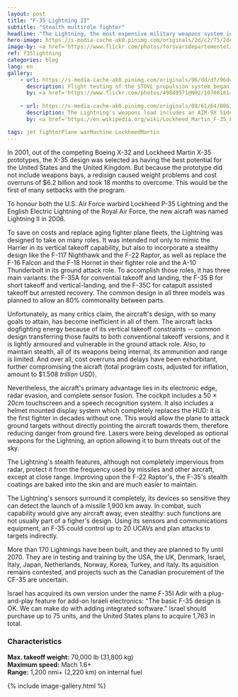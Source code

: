 ```yaml
---
layout: post
title: "F-35 Lightning II"
subtitle: "Stealth multirole fighter"
headline: "The Lightning, the most expensive military weapons system in history, is a beautiful aircraft of the most modern conception to date. It is the winning design of the Joint Strike Fighter (JSF) program, begun as the Joint Advanced Strike Technology (JAST) program and signed in 1996 as the JSF program."
hero-image: https://s-media-cache-ak0.pinimg.com/originals/2d/c2/75/2dc275a0de2d73924f64390bdb0007ae.jpg
image-by: <a href='https://www.flickr.com/photos/forsvarsdepartementet/22504078631/in/photolist-AhBhxH-AgCEop-zjJQov-zjAGD9-zjAVGd-AhB8FV-AhAWRD-zjAU31-AekkAw-S5R7D-8Kc2ip-gXvR34-7Bvz3Z-d8JN2o-dRDqjs-e2GL4S-9Dw77T-7Bzp9y-78xExV-8JU3e4-6Skwnh-bwPs7F-owhT3q-8vwtpZ-wmZvt6-51j3XD-yFwAE-9X8Vms-78xDBD-kokvFz-55qaLW-e2GJko-e2B5iM-e2GJEy-vVKMGf-e2GJ8A-e2B6uD-7P9k67-e2GKoY-AGLPkZ-eaPnqE-4fCtaE-eQ8Rye-51oeYs-e2GHUY-vgmjcy-e2B7bT-AMqGyF-pLSVah-dRvXq2' target='_new'>Testflyging av første norske F-35</a> by <a href='https://www.flickr.com/photos/forsvarsdepartementet/' target='_new' >Forsvarsdepartemente</a> under <a href='https://creativecommons.org/licenses/by/2.0/' target='_new'>Attribution 2.0 Generic</a>
ref: f35lightning
categories: blog
lang: en
gallery:
    - url: https://s-media-cache-ak0.pinimg.com/originals/96/dd/df/96dddf02c64391d57da281caf4b9ae31.jpg
      description: Flight testing of the STOVL propulsion system began on 7 January 2010. The F-35B's first hover was on 17 March 2010, followed by its first vertical landing the next day.
      by: <a href='https://www.flickr.com/photos/49840571@N02/10708181405/in/photolist-9NEdXe-bkrsBh-bTpfDa-9NELbX-hjfegk-hjfDJQ-nu8eMn-ns51Sa-hjfadk-hjfBWG-hjgwHR-hjgz1g-ns55qx-naS6bQ-eckCcm-bkrsvE-9NEUJe-5rhNAH-naS5hL-naS13c-hjfinX-hjfgWk-9NHJX1-bymmuV-9KomUV-9NENRV-9NESvr-9NEQEt-hjgBsk-ptqSHV-euR9i5-8p2esf-tZNnWQ-zLeCtA-A4LuKP-v1HE6M-uXByUp-ns5gfj' target='_new'>Marines perform first F-35B vertical take-off, landing at Eglin</a> by <a href='https://www.flickr.com/photos/49840571@N02/' target='_new' >Samuel King Jr</a> under <a href='https://creativecommons.org/licenses/by-nc-nd/2.0/' target='_new'>Attribution-NonCommercial-NoDerivs 2.0 Generic</a>
      
    - url: https://s-media-cache-ak0.pinimg.com/originals/08/61/64/0861641c62d72e7f56c5eb62e88508c1.jpg
      description: The Lightning's weapons load includes an AIM-9X Sidewinder inert missile on the starboard pylon, a centerline 25mm gun pod, and a GBU-32 and AIM-120 in the starboard weapon bay.
      by: <a href='https://en.wikipedia.org/wiki/Lockheed_Martin_F-35_Lightning_II#/media/File:Flickr_-_Official_U.S._Navy_Imagery_-_A_pilot_pilots_the_F-35B_Joint_Strike_Fighter_test_aircraft..jpg' target='_new'>Aircraft flying inverted shows external hard point stations, including the external Gatling gun pod</a> by courtesy of Lockheed Martin by Andy Wolfe. Released under the public domain

tags: jet fighterPlane warMachine LockheedMartin
---
```

In 2001, out of the competing Boeing X-32 and Lockheed Martin X-35 prototypes, the X-35 design was selected as having the best potential for the United States and the United Kingdom. But because the prototype did not include weapons bays, a redisign caused weight problems and cost overruns of $6.2 billion and took 18 months to overcome. This would be the first of many setbacks with the program.

To honour both the U.S. Air Force warbird Lockheed P-35 Lightning and the English Electric Lightning of the Royal Air Force, the new aicraft was named Lightning II in 2006.

To save on costs and replace aging fighter plane fleets, the Lightning was designed to take on many roles. It was intended not only to mimic the Harrier in its vertical takeoff capability, but also to incorporate a stealthy design like the F-117 Nighthawk and the F-22 Raptor, as well as replace the F-16 Falcon and the F-18 Hornet in their fighter role and the A-10 Thunderbolt in its ground attack role. To accomplish those roles, it has three main variants: the F-35A for convential takeoff and landing, the F-35 B for short takeoff and vertical-landing, and the F-35C for catapult assisted takeoff but arrested recovery. The common design in all three models was planned to allow an 80% commonality between parts.

Unfortunately, as many critics claim, the aircraft's design, with so many goals to attain, has become inefficient in all of them. The aircraft lacks dogfighting energy because of its vertical takeoff constraints -- common design transferring those faults to both conventional takeoff versions, and it is lightly armoured and vulnerable in the ground attack role. Also, to maintain stealth, all of its weapons being internal, its ammunition and range is limited. And over all, cost overruns and delays have been exhorbitant, further compromising the aicraft (total program costs, adjusted for inflation, amount to $1.508 <em>trillion</em> USD).

Nevertheless, the aicraft's primary advantage lies in its electronic edge, radar evasion, and complete sensor fusion. The cockpit includes a 50 &times; 20cm touchscreen and a speech recognition system. It also includes a helmet mounted display system which completely replaces the HUD: it is the first fighter in decades without one. This would allow the plane to attack ground targets without directly pointing the aircraft towards them, therefore reducing danger from ground fire. Lasers were being developed as optional weapons for the Lightning, an option allowing it to burn threats out of the sky.

The Lightning's stealth features, although not completely impervious from radar, protect it from the frequency used by missiles and other aircraft, except at close range. Improving upon the F-22 Raptor's, the F-35's stealth coatings are baked into the skin and are much easier to maintain.

The Lightning's sensors surround it completely, its devices so sensitive they can detect the launch of a missile 1,900 km away. In combat, such capability would give any aircraft away, even stealthy: such functions are not usually part of a figher's design. Using its sensors and communications equipment, an F-35 could control up to 20 UCAVs and plan attacks to targets indirectly.

More than 170 Lightnings have been built, and they are planned to fly until 2070. They are in testing and training by the USA, the UK, Denmark, Israel, Italy, Japan, Netherlands, Norway, Korea, Turkey, and Italy. Its aquisition remains contested, and projects such as the Canadian procurement of the CF-35 are uncertain.

Israel has acquired its own version under the name F-35I Adir with a plug-and-play feature for add-on Israeli electronics: "The basic F-35 design is OK. We can make do with adding integrated software." Israel should purchase up to 75 units, and the United States plans to acquire 1,763 in total.

<h3>Characteristics</h3>

<strong>Max. takeoff weight:</strong> 70,000 lb (31,800 kg)<br />
<strong>Maximum speed:</strong> Mach 1.6+<br />
<strong>Range:</strong> 1,200 nmi+ (2,220 km) on internal fuel

{% include image-gallery.html %}
